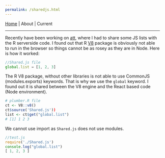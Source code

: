 ```yaml
---
permalink: /sharedjs.html
---
```

[Home](https://layik.github.io) | About | Current
<hr/>

Recently have been working on [att](https://github.com/ATFutures/activeTransportToolbox), where I had to share some JS lists with the R serverside code. I found out that R [V8](https://github.com/jeroen/V8) package is obviously not able to run in the browser so things cannot be as rosey as they are in Node. Here is how it worked:

``` js
//Shared.js file
global.list = [1, 2, 3]
```

The R V8 package, without other libraries is not able to use CommonJS (modules.exports) keywords. That is why we use the `global` keyword. I found out it is shared between the V8 engine and the React based code (Node environment).

``` r
# plumber.R file
ct <- V8::v8()
ct$source('Shared.js'))
list <- ct$get("global.list")
# [1] 1 2 3
```
We cannot use import as `Shared.js` does not use modules.
``` js
//test.js
require('./Shared.js')
console.log("global.list")
[ 1, 2, 3 ]
```
